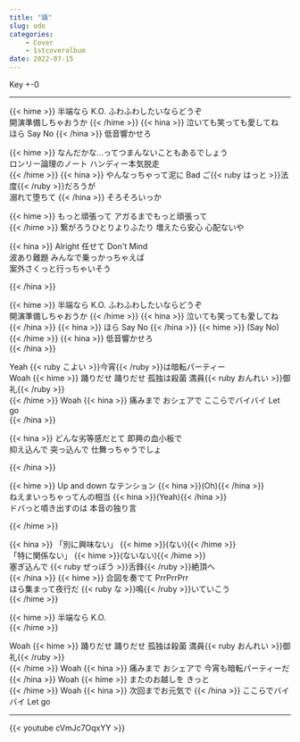 ```yaml
---
title: "踊"
slug: odo
categories:
    - Cover
    - 1stcoveralbum
date: 2022-07-15
---
```


Key +-0

---

{{< hime >}}
半端なら K.O. ふわふわしたいならどうぞ  
開演準備しちゃおうか 
{{< /hime >}}
{{< hina >}}
泣いても笑っても愛してね  
ほら Say No 
{{< /hina >}}
低音響かせろ  

{{< hime >}}
なんだかな…ってつまんないこともあるでしょう  
ロンリー論理のノート ハンディー本気脱走  
{{< /hime >}}
{{< hina >}}
やんなっちゃって泥に Bad ご{{< ruby はっと >}}法度{{< /ruby >}}だろうが  
溺れて堕ちて 
{{< /hina >}}
そろそろいっか  

{{< hime >}}
もっと頑張って アガるまでもっと頑張って  
{{< /hime >}}
繋がろうひとりよりふたり 増えたら安心 心配ないや  

{{< hina >}}
Alright 任せて Don't Mind  
波あり難題 みんなで乗っかっちゃえば  
案外さくっと行っちゃいそう  

{{< /hina >}}

{{< hime >}}
半端なら K.O. ふわふわしたいならどうぞ  
開演準備しちゃおうか 
{{< /hime >}}
{{< hina >}}
泣いても笑っても愛してね  
{{< /hina >}}
{{< hina >}}
ほら Say No 
{{< /hina >}}
{{< hime >}}
(Say No) 
{{< /hime >}}
{{< hina >}}
低音響かせろ  
{{< /hina >}}

Yeah {{< ruby こよい >}}今宵{{< /ruby >}}は暗転パーティー  
Woah 
{{< hime >}}
踊りだせ 踊りだせ 孤独は殺菌 満員{{< ruby おんれい >}}御礼{{< /ruby >}}  
{{< /hime >}}
Woah 
{{< hina >}}
痛みまで おシェアで ここらでバイバイ Let go  
{{< /hina >}}

{{< hina >}}
どんな劣等感だとて 即興の血小板で  
抑え込んで 突っ込んで 仕舞っちゃうでしょ  

{{< /hina >}}

{{< hime >}}
Up and down なテンション {{< hina >}}(Oh){{< /hina >}}  
ねえまいっちゃってんの相当 {{< hina >}}(Yeah){{< /hina >}}  
ドバっと噴き出すのは 本音の独り言  

{{< /hime >}}

{{< hina >}}
「別に興味ない」 {{< hime >}}(ない){{< /hime >}}  
「特に関係ない」 {{< hime >}}(ないない){{< /hime >}}  
塞ぎ込んで {{< ruby ぜっぽう >}}舌鋒{{< /ruby >}}絶頂へ  
{{< /hina >}}
{{< hime >}}
合図を奏でて PrrPrrPrr  
ほら集まって夜行だ {{< ruby な >}}鳴{{< /ruby >}}いていこう  
{{< /hime >}}

{{< hime >}}
半端なら K.O.  
{{< /hime >}}

Woah 
{{< hime >}}
踊りだせ 踊りだせ 孤独は殺菌 満員{{< ruby おんれい >}}御礼{{< /ruby >}}  
{{< /hime >}}
Woah 
{{< hina >}}
痛みまで おシェアで 今宵も暗転パーティーだ  
{{< /hina >}}
Woah 
{{< hime >}}
またのお越しを きっと  
{{< /hime >}}
Woah 
{{< hina >}}
次回までお元気で 
{{< /hina >}}
ここらでバイバイ Let go  

---

{{< youtube cVmJc7OqxYY >}}
